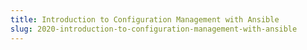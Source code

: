 ```yaml
---
title: Introduction to Configuration Management with Ansible
slug: 2020-introduction-to-configuration-management-with-ansible
---
```

